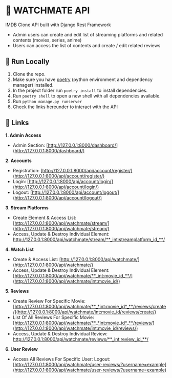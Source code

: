 # :movie_camera: WATCHMATE API

IMDB Clone API built with Django Rest Framework

- Admin users can create and edit list of streaming platforms and related contents (movies, series, anime)
- Users can access the list of contents and create / edit related reviews

## :wrench: Run Locally

1. Clone the repo.
2. Make sure you have [poetry](https://python-poetry.org/) (python environment and dependency manager) installed.
3. In the project folder run `poetry install` to install dependencies.
4. Run `poetry shell` to open a new shell with all dependencies available.
5. Run `python manage.py runserver`
6. Check the links hereunder to interact with the API

## 🔗 Links

**1. Admin Access**

- Admin Section: [http://127.0.0.1:8000/dashboard/](http://127.0.0.1:8000/dashboard/)

**2. Accounts**

- Registration: [http://127.0.0.1:8000/api/account/register/](http://127.0.0.1:8000/api/account/register/)
- Login: [http://127.0.0.1:8000/api/account/login/](http://127.0.0.1:8000/api/account/login/)
- Logout: [http://127.0.0.1:8000/api/account/logout/](http://127.0.0.1:8000/api/account/logout/)

**3. Stream Platforms**

- Create Element & Access List: [http://127.0.0.1:8000/api/watchmate/stream/](http://127.0.0.1:8000/api/watchmate/stream/)
- Access, Update & Destroy Individual Element: [http://127.0.0.1:8000/api/watchmate/stream/**_int:streamplatform_id_**/ ](http://127.0.0.1:8000/api/watchmate/stream/int:streamplatform_id/)

**4. Watch List**

- Create & Access List: [http://127.0.0.1:8000/api/watchmate/](http://127.0.0.1:8000/api/watchmate/)
- Access, Update & Destroy Individual Element: [http://127.0.0.1:8000/api/watchmate/**_int:movie_id_**/](http://127.0.0.1:8000/api/watchmate/int:movie_id/)

**5. Reviews**

- Create Review For Specific Movie: [http://127.0.0.1:8000/api/watchmate/**_*int:movie_id*_**/reviews/create/](http://127.0.0.1:8000/api/watchmate/int:movie_id/reviews/create/)
- List Of All Reviews For Specific Movie: [http://127.0.0.1:8000/api/watchmate/**_*int:movie_id*_**/reviews/](http://127.0.0.1:8000/api/watchmate/int:movie_id/reviews/)
- Access, Update & Destroy Individual Review: [http://127.0.0.1:8000/api/watchmate/reviews/**_int:review_id_**/ ](http://127.0.0.1:8000/api/watchmate/reviews/int:review_id/)

**6. User Review**

- Access All Reviews For Specific User: Logout: [http://127.0.0.1:8000/api/watchmate/user-reviews/?username=example](http://127.0.0.1:8000/api/watchmate/user-reviews/?username=example)
